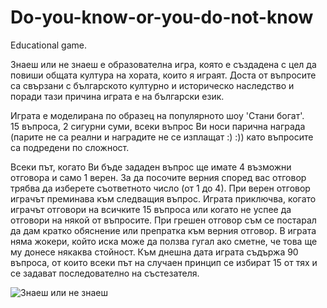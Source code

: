 # Do-you-know-or-you-do-not-know
Educational game.

Знаеш или не знаеш е образователна игра, която е създадена с цел да повиши общата култура на хората, които я играят.
Доста от въпросите са свързани с българското културно и историческо наследство и поради тази причина играта е на български език.

Играта е моделирана по образец на популярното шоу 'Стани богат'. <br>
15 въпроса, 2 сигурни суми, всеки въпрос Ви носи парична награда (парите не са реални и наградите не се изплащат :) :)) като въпросите са подредени по сложност.

Всеки път, когато Ви бъде зададен въпрос ще имате 4 възможни отговора и само 1 верен. За да посочите верния според вас отговор трябва да изберете съответното число (от 1 до 4). При верен отговор играчът преминава към следващия въпрос. Играта приключва, когато играчът отговори на всичките 15 въпроса или когато не успее да отговори на някой от въпросите. При грешен отговор съм се постарал да дам кратко обяснение или препратка към верния отговор. В играта няма жокери, който иска може да ползва гугал ако сметне, че това ще му донесе някаква стойност. Към днешна дата играта съдържа 90 въпроса, от които всеки път на случаен принцип се избират 15 от тях и се задават последователно на състезателя.

![Знаеш или не знаеш](https://github.com/HristianBalevski/Do-you-know-or-you-do-not-know/assets/114162692/81cac9b5-d831-443f-9478-95b49a442cf7)

